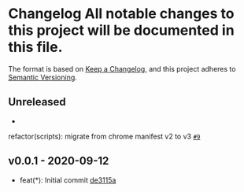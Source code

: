 # Changelog All notable changes to this project will be documented in this file.
The format is based on [Keep a Changelog](https://keepachangelog.com/en/1.1.0/),
and this project adheres to [Semantic
Versioning](https://semver.org/spec/v2.0.0.html).

## Unreleased

-
refactor(scripts): migrate from chrome manifest v2 to v3
[`#9`](https://github.com/LittleCornerDev/chrome-ColorNameSeasonIdentifier/pull/9)

<!-- auto-changelog-above -->

## v0.0.1 - 2020-09-12

- feat(\*): Initial commit [de3115a](https://github.com/LittleCornerDev/chrome-ColorNameSeasonIdentifier/commit/de3115a4252998a6d681593edd55a9281033fc39)
